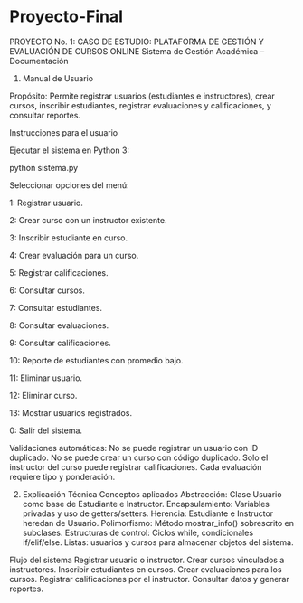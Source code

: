 # Proyecto-Final
PROYECTO No. 1: CASO DE ESTUDIO: PLATAFORMA DE GESTIÓN Y EVALUACIÓN DE CURSOS ONLINE
Sistema de Gestión Académica – Documentación
1. Manual de Usuario

Propósito:
Permite registrar usuarios (estudiantes e instructores), crear cursos, inscribir estudiantes, registrar evaluaciones y calificaciones, y consultar reportes.

Instrucciones para el usuario

Ejecutar el sistema en Python 3:

python sistema.py


Seleccionar opciones del menú:

1: Registrar usuario.

2: Crear curso con un instructor existente.

3: Inscribir estudiante en curso.

4: Crear evaluación para un curso.

5: Registrar calificaciones.

6: Consultar cursos.

7: Consultar estudiantes.

8: Consultar evaluaciones.

9: Consultar calificaciones.

10: Reporte de estudiantes con promedio bajo.

11: Eliminar usuario.

12: Eliminar curso.

13: Mostrar usuarios registrados.

0: Salir del sistema.


Validaciones automáticas:
No se puede registrar un usuario con ID duplicado.
No se puede crear un curso con código duplicado.
Solo el instructor del curso puede registrar calificaciones.
Cada evaluación requiere tipo y ponderación.


2. Explicación Técnica
Conceptos aplicados
Abstracción: Clase Usuario como base de Estudiante e Instructor.
Encapsulamiento: Variables privadas y uso de getters/setters.
Herencia: Estudiante e Instructor heredan de Usuario.
Polimorfismo: Método mostrar_info() sobrescrito en subclases.
Estructuras de control: Ciclos while, condicionales if/elif/else.
Listas: usuarios y cursos para almacenar objetos del sistema.


Flujo del sistema
Registrar usuario o instructor.
Crear cursos vinculados a instructores.
Inscribir estudiantes en cursos.
Crear evaluaciones para los cursos.
Registrar calificaciones por el instructor.
Consultar datos y generar reportes.


